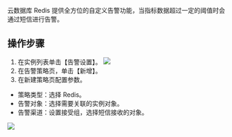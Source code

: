 云数据库 Redis 提供全方位的自定义告警功能，当指标数据超过一定的阈值时会通过短信进行告警。

## 操作步骤
1. 在实例列表单击【告警设置】。
![](https://main.qcloudimg.com/raw/01904e8fba91d33d622b22c42f4367ce.jpg)
2. 在告警策略页，单击【新增】。
3. 在新建策略页配置参数。
 - 策略类型：选择 Redis。
 - 告警对象：选择需要关联的实例对象。
 - 告警渠道：设置接受组，选择短信接收的对象。
 
![](https://main.qcloudimg.com/raw/09bbe7a937f717511e99062f52ea9024.jpg)

